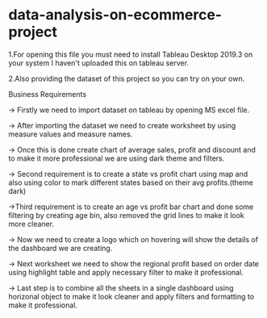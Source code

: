 # data-analysis-on-ecommerce-project 

1.For opening this file you must need to install Tableau Desktop 2019.3 on your system I haven't uploaded this on tableau server. 

2.Also providing the dataset of this project so you can try on your own.


Business Requirements

-> Firstly we need to import dataset on tableau by opening MS excel file.

-> After importing the dataset we need to create worksheet by using measure values and measure names.

-> Once this is done create chart of average sales, profit and discount and to make it more professional we are using dark theme and filters.

-> Second requirement is to create a state vs profit chart using map and also using color to mark different states based on their avg profits.(theme dark)

->Third requirement is to create an age vs profit bar chart and done some filtering by creating age bin, also removed the grid lines to make it look more cleaner.

-> Now we need to create a logo which on hovering will show the details of the dashboard we are creating.

-> Next worksheet we need to show the regional profit based on order date using highlight table and apply necessary filter to make it professional.

-> Last step is to combine all the sheets in a single dashboard using horizonal object to make it look cleaner and apply filters and formatting to make it professional.






